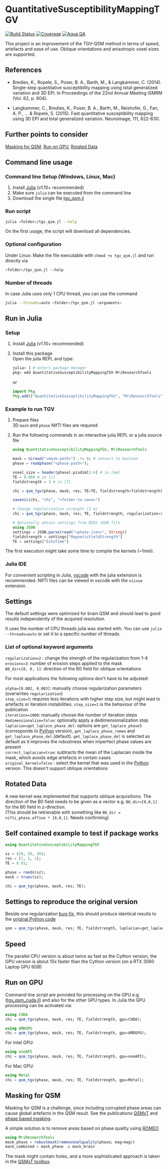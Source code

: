 # QuantitativeSusceptibilityMappingTGV

[![Build Status](https://github.com/korbinian90/QuantitativeSusceptibilityMappingTGV.jl/actions/workflows/CI.yml/badge.svg?branch=main)](https://github.com/korbinian90/QuantitativeSusceptibilityMappingTGV.jl/actions/workflows/CI.yml?query=branch%3Amain)
[![Coverage](https://codecov.io/gh/korbinian90/QuantitativeSusceptibilityMappingTGV.jl/branch/main/graph/badge.svg)](https://codecov.io/gh/korbinian90/QuantitativeSusceptibilityMappingTGV.jl)
[![Aqua QA](https://raw.githubusercontent.com/JuliaTesting/Aqua.jl/master/badge.svg)](https://github.com/JuliaTesting/Aqua.jl)

This project is an improvement of the TGV-QSM method in terms of speed, artefacts and ease of use. Oblique orientations and anisotropic voxel sizes are supported.  

## References

- Bredies, K., Ropele, S., Poser, B. A., Barth, M., & Langkammer, C. (2014). Single-step quantitative susceptibility mapping using total generalized variation and 3D EPI. In Proceedings of the 22nd Annual Meeting ISMRM (Vol. 62, p. 604).

- Langkammer, C., Bredies, K., Poser, B. A., Barth, M., Reishofer, G., Fan, A. P., ... & Ropele, S. (2015). Fast quantitative susceptibility mapping using 3D EPI and total generalized variation. Neuroimage, 111, 622-630.

## Further points to consider

[Masking for QSM](https://github.com/korbinian90/QuantitativeSusceptibilityMappingTGV.jl#masking-for-qsm), [Run on GPU](https://github.com/korbinian90/QuantitativeSusceptibilityMappingTGV.jl#run-on-gpu), [Rotated Data](https://github.com/korbinian90/QuantitativeSusceptibilityMappingTGV.jl#rotated-data)

## Command line usage

### Command line Setup (Windows, Linux, Mac)

1. Install [Julia](https://julialang.org/downloads/) (v1.10+ recommended)
2. Make sure `julia` can be executed from the command line
3. Download the single file [tgv_qsm.jl](https://github.com/korbinian90/QuantitativeSusceptibilityMappingTGV.jl/blob/main/tgv_qsm.jl)

### Run script

```bash
julia <folder>/tgv_qsm.jl --help
```

On the first usage, the script will download all dependencies.

### Optional configuration

Under Linux: Make the file executable with `chmod +x tgv_qsm.jl` and run directly via

```bash
<folder>/tgv_qsm.jl --help
```

### Number of threads

In case Julia uses only 1 CPU thread, you can use the command

```bash
julia --threads=auto <folder>/tgv_qsm.jl <arguments>
```

## Run in Julia

### Setup

1. Install [Julia](https://julialang.org/downloads/) (v1.10+ recommended)
2. Install this package  
    Open the julia REPL and type:

    ```julia
    julia> ] # enters package manager
    pkg> add QuantitativeSusceptibilityMappingTGV MriResearchTools
    ```

    or

    ```julia
    import Pkg
    Pkg.add(["QuantitativeSusceptibilityMappingTGV", "MriResearchTools"])
    ```

### Example to run TGV

1. Prepare files  
    3D `mask` and `phase` NIfTI files are required
2. Run the following commands in an interactive julia REPL or a julia source file

    ```julia
    using QuantitativeSusceptibilityMappingTGV, MriResearchTools

    mask = niread("<mask-path>") .!= 0; # convert to boolean
    phase = readphase("<phase-path>");
    
    voxel_size = header(phase).pixdim[2:4] # in [mm]
    TE = 0.004 # in [s]
    fieldstrength = 3 # in [T]
    
    chi = qsm_tgv(phase, mask, res; TE=TE, fieldstrength=fieldstrength);

    savenii(chi, "chi", "<folder-to-save>")
    ```

    ```julia
    # Change regularization strength (1-4)
    chi = qsm_tgv(phase, mask, res; TE, fieldstrength, regularization=1);
    ```

    ```julia
    # Optionally obtain settings from BIDS JSON file
    using JSON
    settings = JSON.parse(read("<phase-json>", String))
    fieldstrength = settings["MagneticFieldStrength"]
    TE = settings["EchoTime"]
    ```

The first execution might take some time to compile the kernels (~1min).

### Julia IDE

For convenient scripting in Julia, [vscode](https://code.visualstudio.com/) with the julia extension is recommended. NIfTI files can be viewed in vscode with the `niivue` extension.

## Settings

The default settings were optimized for brain QSM and should lead to good results independently of the acquired resolution.

It uses the number of CPU threads julia was started with. You can use `julia --threads=auto` or set it to a specific number of threads.

### List of optional keyword arguments

`regularization=2` : change the strength of the regularization from 1-4  
`erosions=3`: number of erosion steps applied to the mask  
`B0_dir=[0, 0, 1]`: direction of the B0 field for oblique orientations  

For most applications the following options don't have to be adjusted:

`alpha=[0.002, 0.003]`: manually choose regularization parameters (overwrites `regularization`)  
`step_size=3`: requires less iterations with higher step size, but might lead to artefacts or iteration instabilities. `step_size=1` is the behaviour of the publication  
`iterations=1000`: manually choose the number of iteration steps  
`dedimensionalize=false`: optionally apply a dedimensionalization step  
`laplacian=get_laplace_phase_del`: options are `get_laplace_phase3` (corresponds to [Python](http://www.neuroimaging.at/pages/qsm.php)  version), `get_laplace_phase_romeo` and `get_laplace_phase_del` (default). `get_laplace_phase_del` is selected as default as it improves the robustness when imperfect phase values are present  
`correct_laplacian=true`: subtracts the mean of the Laplacian inside the mask, which avoids edge artefacts in certain cases  
`original_kernel=false` : select the kernel that was used in the [Python](http://www.neuroimaging.at/pages/qsm.php) version. This doesn't support oblique orientations  

## Rotated Data

A new kernel was implemented that supports oblique acquisitions. The direction of the B0 field needs to be given as a vector e.g. `B0_dir=[0,0,1]` for the B0 field in z-direction.  
(This should be retrievable with something like `B0_dir = nifti_phase.affine * [0,0,1]`. Needs confirming)  

## Self contained example to test if package works

```julia
using QuantitativeSusceptibilityMappingTGV

sz = (20, 20, 20);
res = [1, 1, 1];
TE = 0.01;

phase = randn(sz);
mask = trues(sz);

chi = qsm_tgv(phase, mask, res; TE);
```

## Settings to reproduce the original version

Beside one regularization [bug-fix](https://github.com/korbinian90/QuantitativeSusceptibilityMappingTGV.jl/commit/0dfe717a09fa766153a3c216243655a30b1359b0), this should produce identical results to the [original Python code](https://www.neuroimaging.at/pages/qsm.php)

```julia
qsm = qsm_tgv(phase, mask, res; TE, fieldstrength, laplacian=get_laplace_phase3, step_size=1, iterations=1000, alpha=[0.003, 0.001], erosions=5, dedimensionalize=false, correct_laplacian=false, original_kernel=true)
```

## Speed

The parallel CPU version is about twice as fast as the Cython version, the GPU version is about 10x faster than the Cython version (on a RTX 3060 Laptop GPU 6GB)  

## Run on GPU

Command line script are provided for processing on the GPU e.g. ([tgv_qsm_cuda.jl](https://github.com/korbinian90/QuantitativeSusceptibilityMappingTGV.jl/blob/main/tgv_qsm_cuda.jl)) and also for the other GPU types. In Julia the GPU processing can be activated via:

```julia
using CUDA
chi = qsm_tgv(phase, mask, res; TE, fieldstrength, gpu=CUDA);
```

```julia
using AMDGPU
chi = qsm_tgv(phase, mask, res; TE, fieldstrength, gpu=AMDGPU);
```

For Intel GPU:

```julia
using oneAPI
chi = qsm_tgv(phase, mask, res; TE, fieldstrength, gpu=oneAPI);
```

For Mac GPU:

```julia
using Metal
chi = qsm_tgv(phase, mask, res; TE, fieldstrength, gpu=Metal);
```

## Masking for QSM

Masking for QSM is a challenge, since including corrupted phase areas can cause global artefacts in the QSM result. See the publications [QSMxT](https://doi.org/10.1002%2Fmrm.29048) and [phase based masking](https://doi.org/10.1002/mrm.29368).

A simple solution is to remove areas based on phase quality using [ROMEO](https://onlinelibrary.wiley.com/doi/10.1002/mrm.28563)

```julia
using MriResearchTools
mask_phase = robustmask(romeovoxelquality(phase; mag=mag))
mask_combined = mask_phase .& mask_brain
```

The mask might contain holes, and a more sophisticated approach is taken in the [QSMxT toolbox](https://qsmxt.github.io/QSMxT/).
